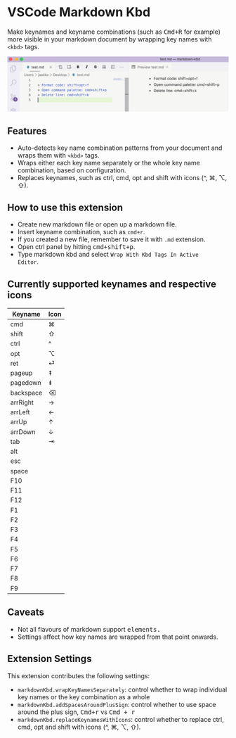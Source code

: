 # VSCode Markdown Kbd

Make keynames and keyname combinations (such as <kbd>Cmd+R</kbd> for example)  more visible in your markdown document by wrapping key names with `<kbd>` tags.

![Demo](images/markdown-kbd-demo.gif)

## Features

* Auto-detects key name combination patterns from your document and wraps them with `<kbd>` tags.
* Wraps either each key name separately or the whole key name combination, based on configuration.
* Replaces keynames, such as ctrl, cmd, opt and shift with icons (^, ⌘, ⌥, ⇧).

## How to use this extension

* Create new markdown file or open up a markdown file.
* Insert keyname combination, such as <code>cmd+r</code>.
* If you created a new file, remember to save it with <code>.md</code> extension.
* Open ctrl panel by hitting <kbd>cmd+shift+p</kbd>.
* Type markdown kbd and select <code>Wrap With Kbd Tags In Active Editor</code>.

## Currently supported keynames and respective icons

Keyname | Icon
-- | --
cmd | ⌘
shift | ⇧
ctrl | ^
opt | ⌥
ret | ⏎
pageup | ⇞
pagedown | ⇟
backspace | ⌫
arrRight | →
arrLeft | ←
arrUp | ↑
arrDown | ↓
tab | ⇥
alt |
esc |
space |
F10 |
F11 |
F12 |
F1 |
F2 |
F3 |
F4 |
F5 |
F6 |
F7 |
F8 |
F9 |

## Caveats

* Not all flavours of markdown support <kbd> elements.
* Settings affect how key names are wrapped from that point onwards.

## Extension Settings

This extension contributes the following settings:

* <code>markdownKbd.wrapKeyNamesSeparately</code>: control whether to wrap individual key names or the key combination as a whole
* <code>markdownKbd.addSpacesAroundPlusSign</code>: control whether to use space around the plus sign, <kbd>Cmd+r</kbd> vs <kbd>Cmd + r</kbd>
* <code>markdownKbd.replaceKeynamesWithIcons</code>: control whether to replace ctrl, cmd, opt and shift with icons (^, ⌘, ⌥, ⇧).